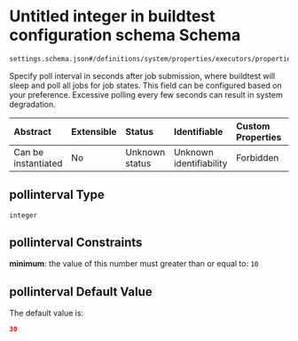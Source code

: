 # Untitled integer in buildtest configuration schema Schema

```txt
settings.schema.json#/definitions/system/properties/executors/properties/defaults/properties/pollinterval
```

Specify poll interval in seconds after job submission, where buildtest will sleep and poll all jobs for job states. This field can be configured based on your preference. Excessive polling every few seconds can result in system degradation.

| Abstract            | Extensible | Status         | Identifiable            | Custom Properties | Additional Properties | Access Restrictions | Defined In                                                                   |
| :------------------ | :--------- | :------------- | :---------------------- | :---------------- | :-------------------- | :------------------ | :--------------------------------------------------------------------------- |
| Can be instantiated | No         | Unknown status | Unknown identifiability | Forbidden         | Allowed               | none                | [settings.schema.json\*](../out/settings.schema.json "open original schema") |

## pollinterval Type

`integer`

## pollinterval Constraints

**minimum**: the value of this number must greater than or equal to: `10`

## pollinterval Default Value

The default value is:

```json
30
```
